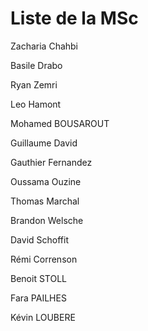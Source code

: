 # Liste de la MSc

Zacharia Chahbi

Basile Drabo

Ryan Zemri

Leo Hamont

Mohamed BOUSAROUT

Guillaume David

Gauthier Fernandez

Oussama Ouzine

Thomas Marchal

Brandon Welsche

David Schoffit

Rémi Correnson

Benoit STOLL

Fara PAILHES

Kévin LOUBERE
